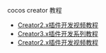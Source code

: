 cocos creator 教程

- [Creator2.x插件开发视频教程](./tutorial/creator2.x/index.md)
- [Creator3.x插件开发系列教程](./tutorial/creator3.x.md)
- [Creator2.x插件开发视频教程](./tutorial/creator2.x/index.md)